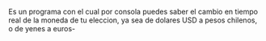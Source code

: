 Es un programa con el cual por consola puedes saber el cambio en tiempo real de la moneda de tu eleccion, ya sea de dolares USD a pesos chilenos, o de yenes a euros-

